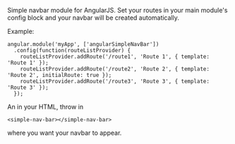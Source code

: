 Simple navbar module for AngularJS. Set your routes in your main module's config block and your navbar will be created automatically.

Example:

    angular.module('myApp', ['angularSimpleNavBar'])
      .config(function(routeListProvider) {
        routeListProvider.addRoute('/route1', 'Route 1', { template: 'Route 1' });
        routeListProvider.addRoute('/route2', 'Route 2', { template: 'Route 2', initialRoute: true });
        routeListProvider.addRoute('/route3', 'Route 3', { template: 'Route 3' });
      });

An in your HTML, throw in

    <simple-nav-bar></simple-nav-bar>

where you want your navbar to appear.
